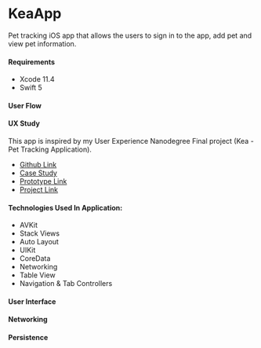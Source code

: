 # KeaApp
Pet tracking iOS app that allows the users to sign in to the app, add pet and view pet information.

#### Requirements
- Xcode 11.4
- Swift 5


#### User Flow


#### UX Study
This app is inspired by my User Experience Nanodegree Final project (Kea - Pet Tracking Application). 

- [Github Link](https://github.com/anmolraibhandare/Kea)
- [Case Study](https://github.com/anmolraibhandare/Kea/blob/master/Kea%20-%20Case%20Study.pdf)
- [Prototype Link](https://www.figma.com/proto/fn7K4NfOouOafKMWGQig96/Kea?node-id=291%3A755&scaling=scale-down)
- [Project Link](https://www.figma.com/file/fn7K4NfOouOafKMWGQig96/Kea?node-id=291%3A0)

#### Technologies Used In Application:
- AVKit
- Stack Views
- Auto Layout
- UIKit
- CoreData
- Networking
- Table View
- Navigation & Tab Controllers

#### User Interface

#### Networking

#### Persistence






